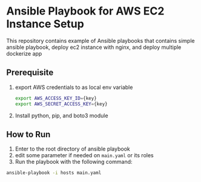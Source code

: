 # Ansible Playbook for AWS EC2 Instance Setup

This repository contains example of Ansible playbooks that contains simple ansible playbook, deploy ec2 instance with nginx, and deploy multiple dockerize app

## Prerequisite
1. export AWS credentials to as local env variable
    ```bash
    export AWS_ACCESS_KEY_ID={key}
    export AWS_SECRET_ACCESS_KEY={key}
    ```
2. Install python, pip, and boto3 module



## How to Run

1. Enter to the root directory of ansible playbook
2. edit some parameter if needed on `main.yaml` or its roles
2. Run the playbook with the following command:

```bash
ansible-playbook -i hosts main.yaml
```
